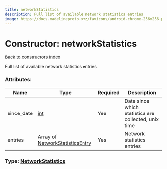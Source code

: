 ```yaml
---
title: networkStatistics
description: Full list of available network statistics entries
image: https://docs.madelineproto.xyz/favicons/android-chrome-256x256.png
---
```

# Constructor: networkStatistics  
[Back to constructors index](index.md)



Full list of available network statistics entries

### Attributes:

| Name     |    Type       | Required | Description |
|----------|---------------|----------|-------------|
|since\_date|[int](../types/int.md) | Yes|Date since which statistics are collected, unix time|
|entries|Array of [NetworkStatisticsEntry](../types/NetworkStatisticsEntry.md) | Yes|Network statistics entries|



### Type: [NetworkStatistics](../types/NetworkStatistics.md)


